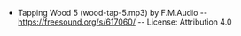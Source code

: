 - Tapping Wood 5 (wood-tap-5.mp3) by F.M.Audio -- https://freesound.org/s/617060/ -- License: Attribution 4.0

